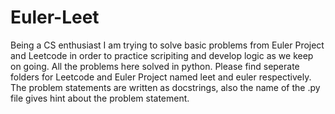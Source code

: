 # Euler-Leet
Being a CS enthusiast I am trying to solve basic problems from Euler Project and Leetcode in order to practice scripiting and develop logic as we keep on going. 
All the problems here solved in python.
Please find seperate folders for Leetcode and Euler Project named leet and euler respectively.
The problem statements are written as docstrings, also the name of the .py file gives hint about the problem statement.
